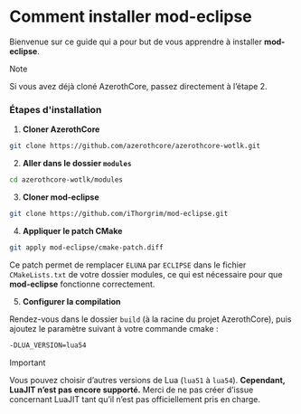 # Comment installer mod-eclipse

Bienvenue sur ce guide qui a pour but de vous apprendre à installer **mod-eclipse**.

> [!NOTE]
> Si vous avez déjà cloné AzerothCore, passez directement à l’étape 2.

### Étapes d'installation

1. **Cloner AzerothCore**
```bash
git clone https://github.com/azerothcore/azerothcore-wotlk.git
```

2. **Aller dans le dossier `modules`**
```bash
cd azerothcore-wotlk/modules
```

3. **Cloner mod-eclipse**
```bash
git clone https://github.com/iThorgrim/mod-eclipse.git
```

4. **Appliquer le patch CMake**
```bash
git apply mod-eclipse/cmake-patch.diff
```

Ce patch permet de remplacer `ELUNA` par `ECLIPSE` dans le fichier `CMakeLists.txt` de votre dossier modules, ce qui est nécessaire pour que **mod-eclipse** fonctionne correctement.

5. **Configurer la compilation**

Rendez-vous dans le dossier `build` (à la racine du projet AzerothCore), puis ajoutez le paramètre suivant à votre commande cmake :
```bash
-DLUA_VERSION=lua54
```

> [!IMPORTANT]
> Vous pouvez choisir d’autres versions de Lua (`lua51` à `lua54`). 
> **Cependant, LuaJIT n’est pas encore supporté.**
> Merci de ne pas créer d’issue concernant LuaJIT tant qu’il n’est pas officiellement pris en charge.
